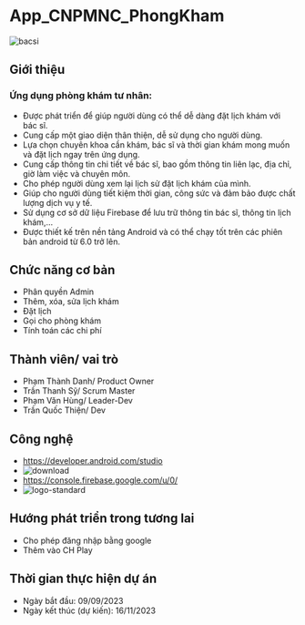 # App_CNPMNC_PhongKham
![bacsi](https://github.com/VhungSIK/Nhom2_AppPhongKhamTuNhan_T5_Ca2/assets/146317191/8e5e486c-6281-4c62-b991-600c632e7d16)
## Giới thiệu
### Ứng dụng phòng khám tư nhân:
- Được phát triển để giúp người dùng có thể dễ dàng đặt lịch khám với bác sĩ.
- Cung cấp một giao diện thân thiện, dễ sử dụng cho người dùng.
- Lựa chọn chuyên khoa cần khám, bác sĩ và thời gian khám mong muốn và đặt lịch ngay trên ứng dụng.
- Cung cấp thông tin chi tiết về bác sĩ, bao gồm thông tin liên lạc, địa chỉ, giờ làm việc và chuyên môn.
- Cho phép người dùng xem lại lịch sử đặt lịch khám của mình.
- Giúp cho người dùng tiết kiệm thời gian, công sức và đảm bảo được chất lượng dịch vụ y tế.
- Sử dụng cơ sở dữ liệu Firebase để lưu trữ thông tin bác sĩ, thông tin lịch khám,…
- Được thiết kế trên nền tảng Android và có thể chạy tốt trên các phiên bản android từ 6.0 trở lên.
## Chức năng cơ bản
- Phân quyền Admin
- Thêm, xóa, sửa lịch khám
- Đặt lịch
- Gọi cho phòng khám
- Tính toán các chi phí
## Thành viên/ vai trò
- Phạm Thành Danh/ Product Owner
- Trần Thanh Sỹ/ Scrum Master
- Phạm Văn Hùng/ Leader-Dev
- Trần Quốc Thiện/ Dev
## Công nghệ
- https://developer.android.com/studio
- ![download](https://github.com/VhungSIK/Nhom2_AppPhongKhamTuNhan_T5_Ca2/assets/146317191/5a2de244-06e6-43b3-bda7-3fdf91fc0f9d)
- https://console.firebase.google.com/u/0/
- ![logo-standard](https://github.com/VhungSIK/Nhom2_AppPhongKhamTuNhan_T5_Ca2/assets/146317191/d379871c-7ae1-4a46-9b73-ef265d5ecc96)
## Hướng phát triển trong tương lai
- Cho phép đăng nhập bằng google
- Thêm vào CH Play
## Thời gian thực hiện dự án
- Ngày bắt đầu: 09/09/2023
- Ngày kết thúc (dự kiến): 16/11/2023
